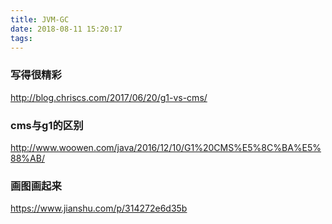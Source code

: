 ```yaml
---
title: JVM-GC
date: 2018-08-11 15:20:17
tags:
---
```


### 写得很精彩
http://blog.chriscs.com/2017/06/20/g1-vs-cms/


### cms与g1的区别
http://www.woowen.com/java/2016/12/10/G1%20CMS%E5%8C%BA%E5%88%AB/

### 画图画起来
https://www.jianshu.com/p/314272e6d35b